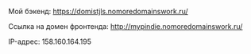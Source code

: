 Мой бэкенд: https://domistjls.nomoredomainswork.ru/

Ссылка на домен фронтенда: http://mypindie.nomoredomainswork.ru/

IP-адрес: 158.160.164.195
